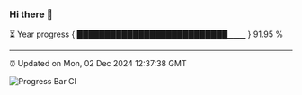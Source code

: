 ### Hi there 👋

⏳ Year progress { ███████████████████████████▁▁▁ } 91.95 %

---

⏰ Updated on Mon, 02 Dec 2024 12:37:38 GMT

![Progress Bar CI](https://github.com/liununu/liununu/workflows/Progress%20Bar%20CI/badge.svg)

